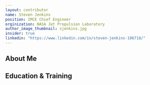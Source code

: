 ```yaml
---
layout: contributor
name: Steven Jenkins
position: IMCE Chief Engineer
orginization: NASA Jet Propulsion Laboratory
author_image_thumbnail: sjenkins.jpg
insider: true
linkedin: "https://www.linkedin.com/in/steven-jenkins-106718/"
---
```


## About Me

## Education & Training
